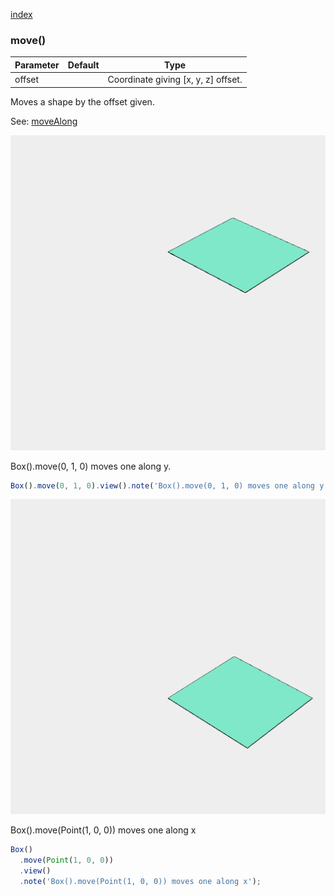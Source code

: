 [index](../../nb/api/index.md)
### move()
Parameter|Default|Type
---|---|---
offset||Coordinate giving [x, y, z] offset.

Moves a shape by the offset given.

See: [moveAlong](../../nb/api/moveAlong.md)

![Image](move.md.$2.png)

Box().move(0, 1, 0) moves one along y.

```JavaScript
Box().move(0, 1, 0).view().note('Box().move(0, 1, 0) moves one along y.');
```

![Image](move.md.$3.png)

Box().move(Point(1, 0, 0)) moves one along x

```JavaScript
Box()
  .move(Point(1, 0, 0))
  .view()
  .note('Box().move(Point(1, 0, 0)) moves one along x');
```
